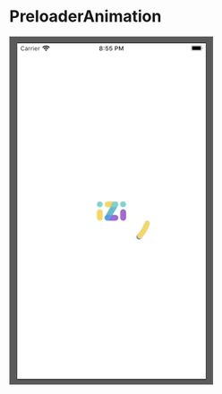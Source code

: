 # PreloaderAnimation
![Image alt](https://github.com/anton2030t/PreloaderAnimation/raw/master/1.gif)
